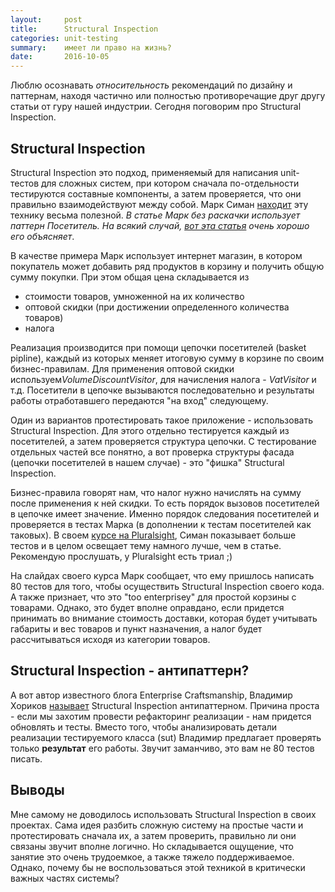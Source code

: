 ```yaml
---
layout:     post
title:      Structural Inspection
categories: unit-testing
summary:    имеет ли право на жизнь?
date:       2016-10-05
---
```


Люблю осознавать *относительность* рекомендаций по дизайну и паттернам, находя частично или полностью противоречащие друг другу статьи от гуру нашей индустрии. Сегодня поговорим про Structural Inspection.

## Structural Inspection

Structural Inspection это подход, применяемый для написания unit-тестов для сложных систем, при котором сначала по-отдельности тестируются составные компоненты, а затем проверяется, что они правильно взаимодействуют между собой. Марк Симан [находит][ploeh-si] эту технику весьма полезной. *В статье Марк без раскачки использует паттерн Посетитель. На всякий случай, [вот эта статья][visitor-pattern] очень хорошо его объясняет*.

В качестве примера Марк использует интернет магазин, в котором покупатель может добавить ряд продуктов в корзину и получить общую сумму покупки. При этом общая цена складывается из

- стоимости товаров, умноженной на их количество
- оптовой скидки (при достижении определенного количества товаров)
- налога

Реализация производится при помощи цепочки посетителей (basket pipline), каждый из которых меняет итоговую сумму в корзине по своим бизнес-правилам. Для применения оптовой скидки используем*VolumeDiscountVisitor*, для начисления налога - *VatVisitor* и т.д. Посетители в цепочке вызываются последовательно и результаты работы отработавшего передаются "на вход" следующему.

Один из вариантов протестировать такое приложение - использовать Structural Inspection. Для этого отдельно тестируется каждый из посетителей, а затем проверяется структура цепочки. С тестирование отдельных частей все понятно, а вот проверка структуры фасада (цепочки посетителей в нашем случае) - это "фишка" Structural Inspection.

Бизнес-правила говорят нам, что налог нужно начислять на сумму после применения к ней скидки. То есть порядок вызовов посетителей в цепочке имеет значение. Именно порядок следования посетителей и проверяется в тестах Марка (в дополнении к тестам посетителей как таковых). В своем [курсе на Pluralsight][ploeh-cource], Симан показывает больше тестов и в целом освещает тему намного лучше, чем в статье. Рекомендую прослушать, у Pluralsight есть триал ;) 

На слайдах своего курса Марк сообщает, что ему пришлось написать 80 тестов для того, чтобы осуществить Structural Inspection своего кода. А также признает, что это "too enterprisey" для простой корзины с товарами. Однако, это будет вполне оправдано, если придется принимать во внимание стоимость доставки, которая будет учитывать габариты и вес товаров и пункт назначения, а налог будет рассчитываться исходя из категории товаров.

## Structural Inspection - антипаттерн?
А вот автор известного блога Enterprise Craftsmanship, Владимир Хориков [называет][enterprise-craftsmanship-si] Structural Inspection антипаттерном. Причина проста - если мы захотим провести рефакторинг реализации - нам придется обновлять и тесты. Вместо того, чтобы анализировать детали реализации тестируемого класса (sut) Владимир предлагает проверять только **результат** его работы. Звучит заманчиво, это вам не 80 тестов писать.

## Выводы
Мне самому не доводилось использовать Structural Inspection в своих проектах. Сама идея разбить сложную систему на простые части и протестировать сначала их, а затем проверить, правильно ли они связаны звучит вполне логично. Но складывается ощущение, что занятие это очень трудоемкое, а также тяжело поддерживаемое. Однако, почему бы не воспользоваться этой техникой в критически важных частях системы?

[ploeh-si]: http://blog.ploeh.dk/2013/04/04/structural-inspection/
[visitor-pattern]: http://www.codeproject.com/Articles/588882/The-Visitor-Pattern-Explained
[ploeh-cource]: https://app.pluralsight.com/library/courses/advanced-unit-testing/table-of-contents
[enterprise-craftsmanship-si]: http://enterprisecraftsmanship.com/2016/07/21/unit-testing-anti-patterns-structural-inspection/